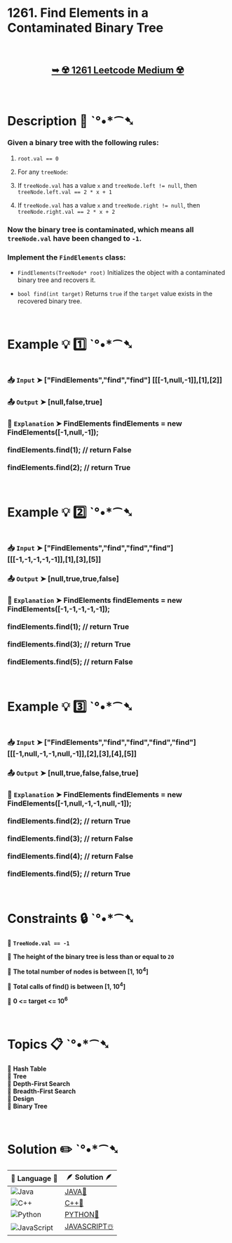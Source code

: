 # 1261. Find Elements in a Contaminated Binary Tree

</br>

<h2 align="center"> 

<a href="https://leetcode.com/problems/find-elements-in-a-contaminated-binary-tree/description/?envType=daily-question&envId=2025-02-21"><strong>➥ ☢️ 1261 Leetcode Medium ☢️ </strong></a>
</h2>

</br>

# Description 📜 ˋ°•*⁀➷

### Given a binary tree with the following rules:

1. `root.val == 0`

2. For any `treeNode`:

  1. If `treeNode.val` has a value `x` and `treeNode.left != null`, then `treeNode.left.val == 2 * x + 1`

  2. If `treeNode.val` has a value `x` and `treeNode.right != null`, then `treeNode.right.val == 2 * x + 2`

### Now the binary tree is contaminated, which means all `treeNode.val` have been changed to `-1`.

### Implement the `FindElements` class:

- `FindElements(TreeNode* root)` Initializes the object with a contaminated binary tree and recovers it.

- `bool find(int target)` Returns `true` if the `target` value exists in the recovered binary tree.

</br>

# Example 💡 1️⃣ ˋ°•*⁀➷

<img src="" width="" height=""/>

  ### 📥 `Input`  ➤ ["FindElements","find","find"]  [[[-1,null,-1]],[1],[2]]

  ### 📤 `Output`  ➤ [null,false,true]

  ### 🔦 `Explanation`  ➤ FindElements findElements = new FindElements([-1,null,-1]); </br></br>findElements.find(1); // return False </br></br>findElements.find(2); // return True 

</br>

# Example 💡 2️⃣ ˋ°•*⁀➷

<img src="" width="" height=""/>

  ### 📥 `Input` ➤ ["FindElements","find","find","find"]   [[[-1,-1,-1,-1,-1]],[1],[3],[5]]

  ### 📤 `Output`  ➤ [null,true,true,false]

  ### 🔦 `Explanation` ➤ FindElements findElements = new FindElements([-1,-1,-1,-1,-1]);</br></br> findElements.find(1); // return True</br></br> findElements.find(3); // return True</br></br> findElements.find(5); // return False

</br>

# Example 💡 3️⃣ ˋ°•*⁀➷

<img src="" width="" height=""/>

  ### 📥 `Input` ➤ ["FindElements","find","find","find","find"] [[[-1,null,-1,-1,null,-1]],[2],[3],[4],[5]]

  ### 📤 `Output`  ➤ [null,true,false,false,true]

  ### 🔦 `Explanation`  ➤ FindElements findElements = new FindElements([-1,null,-1,-1,null,-1]);</br></br>findElements.find(2); // return True</br></br>findElements.find(3); // return False</br></br>findElements.find(4); // return False</br></br>findElements.find(5); // return True

</br>

# Constraints 🔒 ˋ°•*⁀➷

🔹 **`TreeNode.val == -1`** </br>

🔹 **The height of the binary tree is less than or equal to `20`** </br>

🔹 **The total number of nodes is between [1, 10<sup>4</sup>]** </br>

🔹 **Total calls of find() is between [1, 10<sup>4</sup>]** </br>

🔹 **0 <= target <= 10<sup>6</sup>** </br>

</br>

# Topics 📋 ˋ°•*⁀➷

🔸 **Hash Table**  </br>
🔸 **Tree**  </br>
🔸 **Depth-First Search**  </br>
🔸 **Breadth-First Search**  </br>
🔸 **Design**  </br>
🔸 **Binary Tree**  </br>

</br>

# Solution ✏️ ˋ°•*⁀➷

| 📒 Language 📒  | 🪶 Solution 🪶 |
| ------------- | ------------- |
|  ![Java](https://img.shields.io/badge/java-%23ED8B00.svg?style=for-the-badge&logo=openjdk&logoColor=white)  | [JAVA🍁](https://github.com/Prakhar-002/LEETCODE/blob/main/%F0%9F%8D%84%20Daily%20Challenge%202025%20%F0%9F%8D%B3/%F0%9F%94%AC%20Examine%20Thoroughly%20%F0%9F%A7%AC/02%20Feb%20%F0%9F%92%90/21%20-%2002%20-%202025%20---%201261.%20Find%20Elements%20in%20a%20Contaminated%20Binary%20Tree%20%E2%98%83%EF%B8%8F%20%F0%9F%8D%81%20%F0%9F%8D%B0%20%F0%9F%8E%B2/%F0%9F%8D%81JAVA%20-%201261.%20Find%20Elements%20in%20a%20Contaminated%20Binary%20Tree.java) |
|  ![C++](https://img.shields.io/badge/c++-%2300599C.svg?style=for-the-badge&logo=c%2B%2B&logoColor=white)  | [C++🎲](https://github.com/Prakhar-002/LEETCODE/blob/main/%F0%9F%8D%84%20Daily%20Challenge%202025%20%F0%9F%8D%B3/%F0%9F%94%AC%20Examine%20Thoroughly%20%F0%9F%A7%AC/02%20Feb%20%F0%9F%92%90/21%20-%2002%20-%202025%20---%201261.%20Find%20Elements%20in%20a%20Contaminated%20Binary%20Tree%20%E2%98%83%EF%B8%8F%20%F0%9F%8D%81%20%F0%9F%8D%B0%20%F0%9F%8E%B2/%F0%9F%8E%B2CPP%20-%201261.%20Find%20Elements%20in%20a%20Contaminated%20Binary%20Tree.cpp)  |
|  ![Python](https://img.shields.io/badge/python-3670A0?style=for-the-badge&logo=python&logoColor=ffdd54)    | [PYTHON🍰](https://github.com/Prakhar-002/LEETCODE/blob/main/%F0%9F%8D%84%20Daily%20Challenge%202025%20%F0%9F%8D%B3/%F0%9F%94%AC%20Examine%20Thoroughly%20%F0%9F%A7%AC/02%20Feb%20%F0%9F%92%90/21%20-%2002%20-%202025%20---%201261.%20Find%20Elements%20in%20a%20Contaminated%20Binary%20Tree%20%E2%98%83%EF%B8%8F%20%F0%9F%8D%81%20%F0%9F%8D%B0%20%F0%9F%8E%B2/%F0%9F%8D%B0PYTHON%20-%201261.%20Find%20Elements%20in%20a%20Contaminated%20Binary%20Tree.py) |
| ![JavaScript](https://img.shields.io/badge/javascript-%23323330.svg?style=for-the-badge&logo=javascript&logoColor=%23F7DF1E)   | [JAVASCRIPT☃️](https://github.com/Prakhar-002/LEETCODE/blob/main/%F0%9F%8D%84%20Daily%20Challenge%202025%20%F0%9F%8D%B3/%F0%9F%94%AC%20Examine%20Thoroughly%20%F0%9F%A7%AC/02%20Feb%20%F0%9F%92%90/21%20-%2002%20-%202025%20---%201261.%20Find%20Elements%20in%20a%20Contaminated%20Binary%20Tree%20%E2%98%83%EF%B8%8F%20%F0%9F%8D%81%20%F0%9F%8D%B0%20%F0%9F%8E%B2/%E2%98%83%EF%B8%8FJAVASCRIPT%20-%201261.%20Find%20Elements%20in%20a%20Contaminated%20Binary%20Tree.js) |
